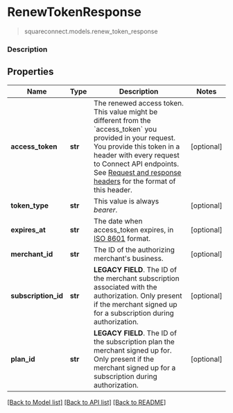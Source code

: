 # RenewTokenResponse
> squareconnect.models.renew_token_response

### Description



## Properties
Name | Type | Description | Notes
------------ | ------------- | ------------- | -------------
**access_token** | **str** | The renewed access token. This value might be different from the &#x60;access_token&#x60; you provided in your request. You provide this token in a header with every request to Connect API endpoints. See [Request and response headers](https://docs.connect.squareup.com/api/connect/v2/#requestandresponseheaders) for the format of this header. | [optional] 
**token_type** | **str** | This value is always _bearer_. | [optional] 
**expires_at** | **str** | The date when access_token expires, in [ISO 8601](http://www.iso.org/iso/home/standards/iso8601.htm) format. | [optional] 
**merchant_id** | **str** | The ID of the authorizing merchant&#39;s business. | [optional] 
**subscription_id** | **str** | __LEGACY FIELD__. The ID of the merchant subscription associated with the authorization. Only present if the merchant signed up for a subscription during authorization. | [optional] 
**plan_id** | **str** | __LEGACY FIELD__. The ID of the subscription plan the merchant signed up for. Only present if the merchant signed up for a subscription during authorization. | [optional] 

[[Back to Model list]](../README.md#documentation-for-models) [[Back to API list]](../README.md#documentation-for-api-endpoints) [[Back to README]](../README.md)


